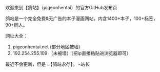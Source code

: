 欢迎来到【鸽站】（pigeonhentai）的官方GitHub发布页

鸽站是一个完全免费&无广告的本子漫画网站，内含1400+本子，100+标签，90+同人。

网址大全：
1. pigeonhentai.net (部分地区被墙)
2. 192.254.255.109 （未被墙）（把ip直接粘贴进浏览器即可）

最近不会更新，但是：【鸽站永存】。 -站长
